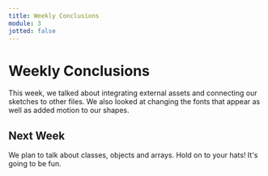 ```yaml
---
title: Weekly Conclusions
module: 3
jotted: false
---
```


# Weekly Conclusions

This week, we talked about integrating external assets and connecting our sketches to other files.  We also looked at changing the fonts that appear as well as added motion to our shapes. 

## Next Week

We plan to talk about classes, objects and arrays.  Hold on to your hats! It's going to be fun.
